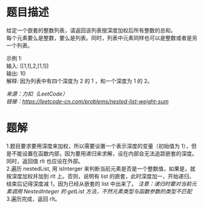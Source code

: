 # 题目描述
给定一个嵌套的整数列表，请返回该列表按深度加权后所有整数的总和。  
每个元素要么是整数，要么是列表。同时，列表中元素同样也可以是整数或者是另一个列表。  

示例 1:  
输入: [[1,1],2,[1,1]]  
输出: 10   
解释: 因为列表中有四个深度为 2 的 1 ，和一个深度为 1 的 2。  

*来源：力扣（LeetCode）*  
*链接：https://leetcode-cn.com/problems/nested-list-weight-sum*  

# 题解
1.题目要求要用深度来加权，所以需要设置一个表示深度的变量（初始值为 1），但是不能设置在函数内部，因为要用递归来求解，设在内部会无法追踪嵌套的深度。同时，返回值 rlt 也应设在外部。  
2.遍历 nestedList, 用 isInterger 来判断当前元素是否是一个整数值，如果是，就按深度加权并加到 rlt 上。否则，说明有 list 的嵌套，此时深度加一，开始递归，结束后记得深度减 1，因为已经从嵌套的 list 中出来了。
*注意：递归时要对当前元素调用 NestedInteger 的 getList 方法，不然元素类型与函数参数的类型不匹配*  
3.遍历完成，返回 rlt。  
